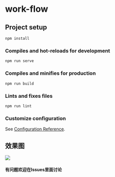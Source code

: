 # work-flow

## Project setup
```
npm install
```

### Compiles and hot-reloads for development
```
npm run serve
```

### Compiles and minifies for production
```
npm run build
```

### Lints and fixes files
```
npm run lint
```

### Customize configuration
See [Configuration Reference](https://cli.vuejs.org/config/).

## 效果图

![](https://img-blog.csdnimg.cn/a057463383c242489e0e523673f91d1b.png?x-ossprocess=image/watermark,type_ZmFuZ3poZW5naGVpdGk,shadow_10,text_aHR0cHM6Ly9ibG9nLmNzZG4ubmV0L3dlaXhpbl80MzM2Mzg3MQ==,size_16,color_FFFFFF,t_70)

#### 有问题欢迎在Issues里面讨论
